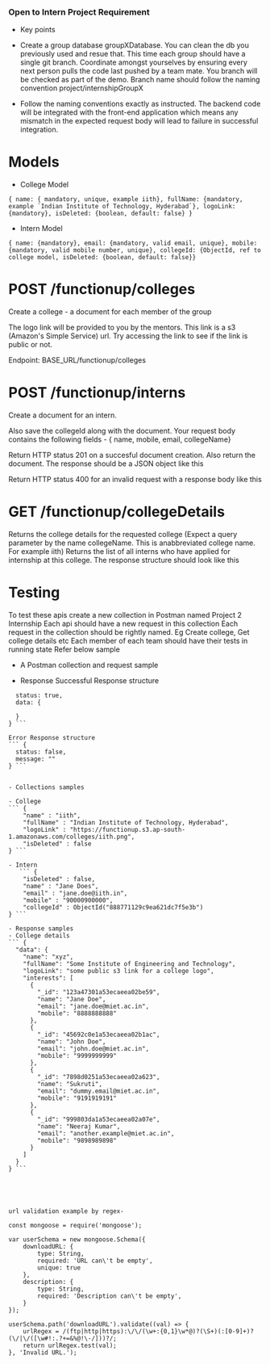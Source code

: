 
### Open to Intern Project Requirement
- Key points

- Create a group database groupXDatabase. You can clean the db you previously used and resue that.
This time each group should have a single git branch. Coordinate amongst yourselves by ensuring every next person pulls the code last pushed by a team mate. You branch will be checked as part of the demo. Branch name should follow the naming convention project/internshipGroupX

- Follow the naming conventions exactly as instructed. The backend code will be integrated with the front-end application which means any mismatch in the expected request body will lead to failure in successful integration.

# Models
- College Model

```{ name: { mandatory, unique, example iith}, fullName: {mandatory, example `Indian Institute of Technology, Hyderabad`}, logoLink: {mandatory}, isDeleted: {boolean, default: false} }```

- Intern Model

``` { name: {mandatory}, email: {mandatory, valid email, unique}, mobile: {mandatory, valid mobile number, unique}, collegeId: {ObjectId, ref to college model, isDeleted: {boolean, default: false}} ``` 

# POST /functionup/colleges
Create a college - a document for each member of the group

The logo link will be provided to you by the mentors. This link is a s3 (Amazon's Simple Service) url. Try accessing the link to see if the link is public or not.

Endpoint: BASE_URL/functionup/colleges

# POST /functionup/interns
Create a document for an intern.

Also save the collegeId along with the document. Your request body contains the following fields - { name, mobile, email, collegeName}

Return HTTP status 201 on a succesful document creation. Also return the document. The response should be a JSON object like this

Return HTTP status 400 for an invalid request with a response body like this

# GET /functionup/collegeDetails
Returns the college details for the requested college (Expect a query parameter by the name collegeName. This is anabbreviated college name. For example iith)
Returns the list of all interns who have applied for internship at this college.
The response structure should look like this

# Testing
To test these apis create a new collection in Postman named Project 2 Internship
Each api should have a new request in this collection
Each request in the collection should be rightly named. Eg Create college, Get college details etc
Each member of each team should have their tests in running state
Refer below sample

- A Postman collection and request sample

- Response
Successful Response structure
``` {
  status: true,
  data: {

  }
} ``` 

Error Response structure
``` {
  status: false,
  message: ""
} ```


- Collections samples

- College
``` {
    "name" : "iith",
    "fullName" : "Indian Institute of Technology, Hyderabad",
    "logoLink" : "https://functionup.s3.ap-south-1.amazonaws.com/colleges/iith.png",
    "isDeleted" : false
} ```

- Intern
   ``` {
    "isDeleted" : false,
    "name" : "Jane Does",
    "email" : "jane.doe@iith.in",
    "mobile" : "90000900000",
    "collegeId" : ObjectId("888771129c9ea621dc7f5e3b")
} ```

- Response samples
- College details
``` {
  "data": {
    "name": "xyz",
    "fullName": "Some Institute of Engineering and Technology",
    "logoLink": "some public s3 link for a college logo",
    "interests": [
      {
        "_id": "123a47301a53ecaeea02be59",
        "name": "Jane Doe",
        "email": "jane.doe@miet.ac.in",
        "mobile": "8888888888"
      },
      {
        "_id": "45692c0e1a53ecaeea02b1ac",
        "name": "John Doe",
        "email": "john.doe@miet.ac.in",
        "mobile": "9999999999"
      },
      {
        "_id": "7898d0251a53ecaeea02a623",
        "name": "Sukruti",
        "email": "dummy.email@miet.ac.in",
        "mobile": "9191919191"
      },
      {
        "_id": "999803da1a53ecaeea02a07e",
        "name": "Neeraj Kumar",
        "email": "another.example@miet.ac.in",
        "mobile": "9898989898"
      }
    ]
  }
} ```





url validation example by regex-

const mongoose = require('mongoose');

var userSchema = new mongoose.Schema({
    downloadURL: {
        type: String,
        required: 'URL can\'t be empty',
        unique: true
    },
    description: {
        type: String,
        required: 'Description can\'t be empty',
    }
});

userSchema.path('downloadURL').validate((val) => {
    urlRegex = /(ftp|http|https):\/\/(\w+:{0,1}\w*@)?(\S+)(:[0-9]+)?(\/|\/([\w#!:.?+=&%@!\-/]))?/;
    return urlRegex.test(val);
}, 'Invalid URL.');